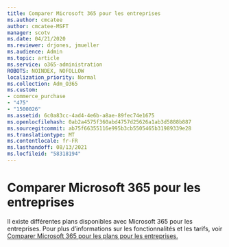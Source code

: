 ```yaml
---
title: Comparer Microsoft 365 pour les entreprises
ms.author: cmcatee
author: cmcatee-MSFT
manager: scotv
ms.date: 04/21/2020
ms.reviewer: drjones, jmueller
ms.audience: Admin
ms.topic: article
ms.service: o365-administration
ROBOTS: NOINDEX, NOFOLLOW
localization_priority: Normal
ms.collection: Adm_O365
ms.custom:
- commerce_purchase
- "475"
- "1500026"
ms.assetid: 6c0a83cc-4ad4-4e6b-a8ae-89fec74e1675
ms.openlocfilehash: 0ab2a4575f360abd4757d25626a1ab3d5888b887
ms.sourcegitcommit: ab75f66355116e995b3cb5505465b31989339e28
ms.translationtype: MT
ms.contentlocale: fr-FR
ms.lasthandoff: 08/13/2021
ms.locfileid: "58318194"
---
```

# <a name="compare-microsoft-365-for-business"></a>Comparer Microsoft 365 pour les entreprises

Il existe différentes plans disponibles avec Microsoft 365 pour les entreprises. Pour plus d’informations sur les fonctionnalités et les tarifs, voir [Comparer Microsoft 365 pour les plans pour les entreprises.](https://www.microsoft.com/microsoft-365/business/compare-all-microsoft-365-business-products)  
